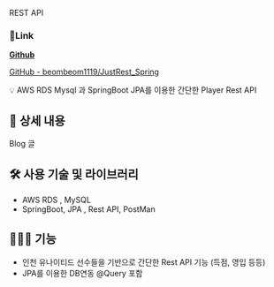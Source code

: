 REST API 

### 🔗Link

**[Github](https://github.com/beombeom1119/JustRest_Spring.git)**

[GitHub - beombeom1119/JustRest_Spring](https://github.com/beombeom1119/JustRest_Spring.git)

<aside>
💡 AWS RDS Mysql 과 SpringBoot JPA를 이용한 간단한 Player Rest API

</aside>

## 📖 상세 내용

   Blog 글

## 🛠️ 사용 기술 및 라이브러리

- AWS RDS , MySQL
- SpringBoot, JPA , Rest API, PostMan

## 🙋🏻‍♂️ 기능

- 인천 유나이티드 선수들을 기반으로 간단한 Rest API 기능 (득점, 영입 등등)
- JPA를 이용한 DB연동 @Query 포함
